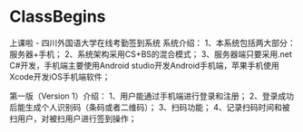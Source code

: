 # ClassBegins
上课啦 - 四川外国语大学在线考勤签到系统
系统介绍：
  1、本系统包括两大部分：服务器+手机；
  2、系统架构采用CS+BS的混合模式；
  3、服务器端只要采用.net C#开发，手机端主要使用Android studio开发Android手机端，苹果手机使用Xcode开发iOS手机端软件；

第一版（Version 1）介绍：
  1、用户能通过手机端进行登录和注册；
  2、登录成功后能生成个人识别码（条码或者二维码）；
  3、扫码功能；
  4、记录扫码时间和被扫用户，对被扫用户进行签到操作；
  

